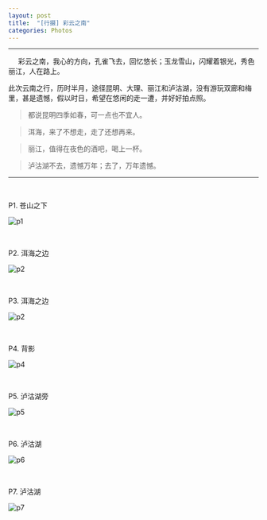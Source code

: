 ```yaml
---
layout: post
title:  "[行摄] 彩云之南"
categories: Photos
---
```


-----------------
&nbsp;&nbsp; &nbsp;
彩云之南，我心的方向，孔雀飞去，回忆悠长；玉龙雪山，闪耀着银光，秀色丽江，人在路上。

此次云南之行，历时半月，途径昆明、大理、丽江和泸沽湖，没有游玩双廊和梅里，甚是遗憾，假以时日，希望在悠闲的走一遭，并好好拍点照。


> 都说昆明四季如春，可一点也不宜人。

> 洱海，来了不想走，走了还想再来。

> 丽江，值得在夜色的酒吧，喝上一杯。

> 泸沽湖不去，遗憾万年；去了，万年遗憾。

-----------------

&nbsp;&nbsp; &nbsp;
&nbsp;&nbsp; &nbsp; 

P1. 苍山之下

![p1](http://7xp2eu.com1.z0.glb.clouddn.com/P1yn.JPG?imageView2/1/w/533/h/800/q/100)

&nbsp;&nbsp; &nbsp;
&nbsp;&nbsp; &nbsp; 

P2. 洱海之边

![p2](http://7xp2eu.com1.z0.glb.clouddn.com/P2yn.JPG?imageView2/1/w/533/h/800/q/100)


&nbsp;&nbsp; &nbsp;
&nbsp;&nbsp; &nbsp;

P3. 洱海之边

![p2](http://7xp2eu.com1.z0.glb.clouddn.com/p3yn.JPG?imageView2/1/w/800/h/533/q/100)


&nbsp;&nbsp; &nbsp;
&nbsp;&nbsp; &nbsp;

P4. 背影

![p4](http://7xp2eu.com1.z0.glb.clouddn.com/P4yn.JPG?imageView2/1/w/800/h/533/q/100)

&nbsp;&nbsp; &nbsp;
&nbsp;&nbsp; &nbsp;

P5. 泸沽湖旁

![p5](http://7xp2eu.com1.z0.glb.clouddn.com/P5yn.JPG?imageView2/1/w/800/h/533/q/100)

&nbsp;&nbsp; &nbsp;
&nbsp;&nbsp; &nbsp;

P6. 泸沽湖

![p6](http://7xp2eu.com1.z0.glb.clouddn.com/p6yn.JPG?imageView2/1/w/800/h/533/q/100)

&nbsp;&nbsp; &nbsp;
&nbsp;&nbsp; &nbsp;

P7. 泸沽湖

![p7](http://7xp2eu.com1.z0.glb.clouddn.com/P7yn.jpg?imageView2/1/w/800/h/533/q/100)

&nbsp;&nbsp; &nbsp;
&nbsp;&nbsp; &nbsp;
